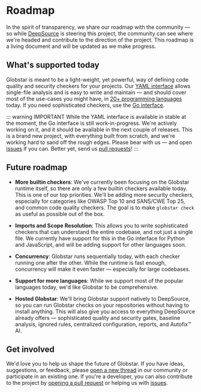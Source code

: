 # Roadmap

In the spirit of transparency, we share our roadmap with the community — so while [DeepSource](https://deepsource.com) is steering this project, the community can see where we're headed and contribute to the direction of the project. This roadmap is a living document and will be updated as we make progress.


## What's supported today

Globstar is meant to be a light-weight, yet powerful, way of defining code quality and security checkers for your projects. Our [YAML interface](/reference/checker-yaml) allows single-file analysis and is easy to write and maintain — and should cover most of the use-cases you might have, in [20+ programming languages](/supported-languages) today. If you need sophisticated checkers, use the [Go interface](/reference/checker-go).

::: warning IMPORTANT
While the YAML interface is available in stable at the moment, the Go interface is still work-in-progress. We're actively working on it, and it should be available in the next couple of releases. This is a brand new project, with everything built from scratch, and we're working hard to sand off the rough edges. Please bear with us — and open [issues](https://github.com/DeepSourceCorp/globstar/issues) if you can. Better yet, send us [pull requests](/contributing)!
:::

## Future roadmap

- **More builtin checkers**: We've currently been focusing on the Globstar runtime itself, so there are only a few builtin checkers available today. This is one of our top priorities. We'll be adding more security checkers, especially for categories like OWASP Top 10 and SANS/CWE Top 25, and common code quality checkers. The goal is to make `globstar check` as useful as possible out of the box.

- **Imports and Scope Resolution**: This allows you to write sophisticated checkers that can understand the entire codebase, and not just a single file. We currently have support for this in the Go interface for Python and JavaScript, and will be adding support for other languages soon.

- **Concurrency**: Globstar runs sequentially today, with each checker running one after the other. While the runtime is fast enough, concurrency will make it even faster — especially for large codebases.

- **Support for more languages**: While we support most of the popular languages today, we'd like Globstar to be comprehensive.

- **Hosted Globstar**: We'll bring Globstar support natively to DeepSource, so you can run Globstar checks on your repositories without having to install anything. This will also give you access to everything DeepSource already offers — sophisticated quality and security gates, baseline analysis, ignored rules, centralized configuration, reports, and Autofix™ AI. 

## Get involved

We'd love you to help us shape the future of Globstar. If you have ideas, suggestions, or feedback, please [open a new thread](https://github.com/DeepSourceCorp/globstar/discussions) in our community or participate in an existing one. If you're a developer, you can also contribute to the project by [opening a pull request](https://github.com/DeepSourceCorp/globstar/pulls) or helping us with [issues](https://github.com/DeepSourceCorp/globstar/issues).